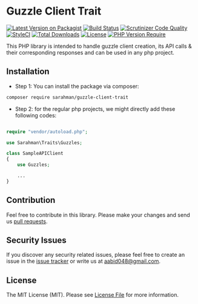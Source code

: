 # Guzzle Client Trait

[![Latest Version on Packagist](https://img.shields.io/packagist/v/sarahman/guzzle-client-trait.svg?style=flat-square)](https://packagist.org/packages/sarahman/guzzle-client-trait)
[![Build Status](https://img.shields.io/travis/com/sarahman/guzzle-client-trait/master.svg?style=flat-square)](https://travis-ci.org/sarahman/guzzle-client-trait)
[![Scrutinizer Code Quality](https://scrutinizer-ci.com/g/sarahman/guzzle-client-trait/badges/quality-score.png?b=master)](https://scrutinizer-ci.com/g/sarahman/guzzle-client-trait/?branch=master)
[![StyleCI](https://styleci.io/repos/1069555720/shield)](https://styleci.io/repos/1069555720)
[![Total Downloads](https://img.shields.io/packagist/dt/sarahman/guzzle-client-trait.svg?style=flat-square)](https://packagist.org/packages/sarahman/guzzle-client-trait)
[![License](http://poser.pugx.org/sarahman/guzzle-client-trait/license)](https://packagist.org/packages/sarahman/guzzle-client-trait)
[![PHP Version Require](http://poser.pugx.org/sarahman/guzzle-client-trait/require/php)](https://packagist.org/packages/sarahman/guzzle-client-trait)

This PHP library is intended to handle guzzle client creation, its API calls &amp; their corresponding responses and can be used in any php project.

## Installation

- Step 1: You can install the package via composer:

``` bash
composer require sarahman/guzzle-client-trait
```

- Step 2: for the regular php projects, we might directly add these following codes:

```php

require "vendor/autoload.php";

use Sarahman\Traits\Guzzles;

class SampleAPIClient
{
    use Guzzles;

    ...
}
```

## Contribution

Feel free to contribute in this library. Please make your changes and send us [pull requests](https://github.com/sarahman/guzzle-client-trait/pulls).

## Security Issues

If you discover any security related issues, please feel free to create an issue in the [issue tracker](https://github.com/guzzle-client-trait/issues) or write us at [aabid048@gmail.com](mailto:aabid048@gmail.com).

## License

The MIT License (MIT). Please see [License File](LICENSE) for more information.
